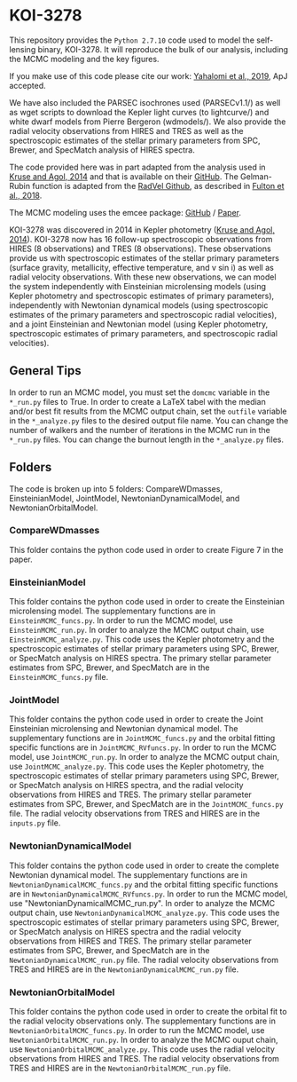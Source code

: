 # KOI-3278

This repository provides the `Python 2.7.10` code used to model the self-lensing binary, KOI-3278. It will reproduce the bulk of our analysis, including the MCMC modeling and the key figures.

If you make use of this code please cite our work: [Yahalomi et al., 2019](https://arxiv.org/abs/1904.11063), ApJ accepted.

We have also included the PARSEC isochrones used (PARSECv1.1/) as well as wget scripts to download the Kepler light curves (to lightcurve/) and white dwarf models from Pierre Bergeron (wdmodels/). We also provide the radial velocity observations from HIRES and TRES as well as the spectroscopic estimates of the stellar primary parameters from SPC, Brewer, and SpecMatch analysis of HIRES spectra.

The code provided here was in part adapted from the analysis used in [Kruse and Agol, 2014](https://science.sciencemag.org/content/344/6181/275) and that is available on their [GitHub](https://github.com/ethankruse/koi3278). The Gelman-Rubin function is adapted from the [RadVel Github](https://github.com/California-Planet-Search/radvel), as described in [Fulton et al., 2018](http://adsabs.harvard.edu/abs/2018PASP..130d4504F).

The MCMC modeling uses the emcee package: [GitHub](https://github.com/dfm/emcee) / [Paper](https://arxiv.org/abs/1202.3665).

KOI-3278 was discovered in 2014 in Kepler photometry ([Kruse and Agol, 2014](https://science.sciencemag.org/content/344/6181/275)). KOI-3278 now has 16 follow-up spectroscopic observations from HIRES (8 observations) and TRES (8 observations). These observations provide us with spectroscopic estimates of the stellar primary parameters (surface gravity, metallicity, effective temperature, and v sin i) as well as radial velocity observations. With these new observations, we can model the system independently with Einsteinian microlensing models (using Kepler photometry and spectroscopic estimates of primary parameters), independently with Newtonian dynamical models (using spectroscopic estimates of the primary parameters and spectroscopic radial velocities), and a joint Einsteinian and Newtonian model (using Kepler photometry, spectroscopic estimates of primary parameters, and spectroscopic radial velocities).


## General Tips
In order to run an MCMC model, you must set the `domcmc` variable in the `*_run.py` files to True. In order to create a LaTeX tabel with the median and/or best fit results from the MCMC output chain, set the `outfile` variable in the `*_analyze.py` files to the desired output file name. You can change the number of walkers and the number of iterations in the MCMC run in the `*_run.py` files. You can change the burnout length in the `*_analyze.py` files.



## Folders

The code is broken up into 5 folders: CompareWDmasses, EinsteinianModel, JointModel, NewtonianDynamicalModel, and NewtonianOrbitalModel.



### CompareWDmasses

This folder contains the python code used in order to create Figure 7 in the paper.


### EinsteinianModel

This folder contains the python code used in order to create the Einsteinian microlensing model. The supplementary functions are in `EinsteinMCMC_funcs.py`. In order to run the MCMC model, use `EinsteinMCMC_run.py`. In order to analyze the MCMC output chain, use `EinsteinMCMC_analyze.py`. This code uses the Kepler photometry and the spectroscopic estimates of stellar primary parameters using SPC, Brewer, or SpecMatch analysis on HIRES spectra. The primary stellar parameter estimates from SPC, Brewer, and SpecMatch are in the `EinsteinMCMC_funcs.py` file.


### JointModel

This folder contains the python code used in order to create the Joint Einsteinian microlensing and Newtonian dynamical model.  The supplementary functions are in `JointMCMC_funcs.py` and the orbital fitting specific functions are in `JointMCMC_RVfuncs.py`. In order to run the MCMC model, use `JointMCMC_run.py`. In order to analyze the MCMC output chain, use `JointMCMC_analyze.py`. This code uses the Kepler photometry, the spectroscopic estimates of stellar primary parameters using SPC, Brewer, or SpecMatch analysis on HIRES spectra, and the radial velocity observations from HIRES and TRES. The primary stellar parameter estimates from SPC, Brewer, and SpecMatch are in the `JointMCMC_funcs.py` file. The radial velocity observations from TRES and HIRES are in the `inputs.py` file.

### NewtonianDynamicalModel

This folder contains the python code used in order to create the complete Newtonian dynamical model. The supplementary functions are in `NewtonianDynamicalMCMC_funcs.py` and the orbital fitting specific functions are in `NewtonianDynamicalMCMC_RVfuncs.py`. In order to run the MCMC model, use "NewtonianDynamicalMCMC_run.py". In order to analyze the MCMC output chain, use `NewtonianDynamicalMCMC_analyze.py`. This code uses the spectroscopic estimates of stellar primary parameters using SPC, Brewer, or SpecMatch analysis on HIRES spectra and the radial velocity observations from HIRES and TRES. The primary stellar parameter estimates from SPC, Brewer, and SpecMatch are in the `NewtonianDynamicalMCMC_run.py` file. The radial velocity observations from TRES and HIRES are in the `NewtonianDynamicalMCMC_run.py` file.


### NewtonianOrbitalModel

This folder contains the python code used in order to create the orbital fit to the radial velocity observations only. The supplementary functions are in `NewtonianOrbitalMCMC_funcs.py`. In order to run the MCMC model, use `NewtonianOrbitalMCMC_run.py`. In order to analyze the MCMC ouput chain, use `NewtonianOrbitalMCMC_analyze.py`. This code uses the radial velocity observations from HIRES and TRES. The radial velocity observations from TRES and HIRES are in the `NewtonianOrbitalMCMC_run.py` file.





